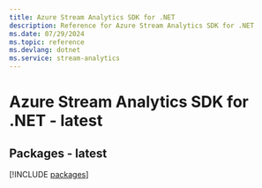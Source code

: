 ```yaml
---
title: Azure Stream Analytics SDK for .NET
description: Reference for Azure Stream Analytics SDK for .NET
ms.date: 07/29/2024
ms.topic: reference
ms.devlang: dotnet
ms.service: stream-analytics
---
```

# Azure Stream Analytics SDK for .NET - latest
## Packages - latest
[!INCLUDE [packages](stream-analytics-index.md)]